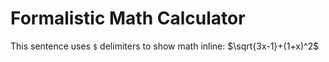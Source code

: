 # Formalistic Math Calculator
This sentence uses `$` delimiters to show math inline: $\sqrt{3x-1}+(1+x)^2$
